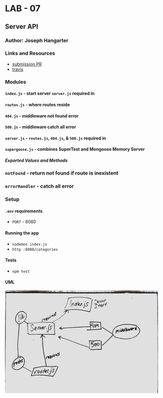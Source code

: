 # LAB - 07

## Server API

### Author: Joseph Hangarter

### Links and Resources
* [submission PR](http://xyz.com)
* [travis](http://xyz.com)

### Modules
#### `index.js` - start server `server.js` required in
#### `routes.js` - where routes reside
#### `404.js` - middleware not found error 
#### `500.js` - middleware catch all error
#### `server.js` - `routes.js`, `404.js`, & `500.js` required in
#### `supergoose.js` - combines SuperTest and Mongoose Memory Server

##### Exported Values and Methods
### `notFound` - return not found if route is inexistent
### `errorHandler` - catch all error

### Setup
#### `.env` requirements
* `PORT` - 8080

#### Running the app
* `nodemon index.js`
* `http :8080/categories`
  
#### Tests
* `npm test`

#### UML
![UML](./images/UML.jpg)
